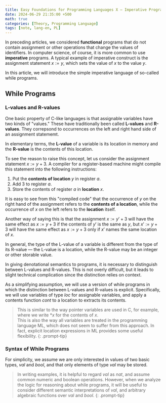 ```yaml
---
title: Easy Foundations for Programming Languages X — Imperative Programs
date: 2024-06-29 21:35:00 +500
math: true
categories: [Theory, Programming Language]
tags: [note, lang-en, PL]
---
```


In preceding articles, we considered **functional** programs that do not contain assignment or other operations that change the values of identifiers. In computer science, of course, it is more common to use **imperative** programs. A typical example of imperative construct is the assignment statement $x:=y$, which sets the value of $x$ to the value $y$. 

In this article, we will introduce the simple imperative language of so-called $\text{while}$ programs.

## While Programs

### L-values and R-values

One basic property of C-like languages is that assignable variables have two kinds of "values." These have traditionally been called **L-values** and **R-values**. They correpsond to occurrences on the left and right hand side of an assignment statememt.

In elementary terms, the **L-value** of a variable is its location in memory and the **R-value** is the contents of this location.

To see the reason to raise this concept, let us consider the assignment statement $x:=y+3$. A compiler for a register-based machine might compile this statement into the following instructions:

1. Put the **contents of location** $y$ in register $a$.
2. Add $3$ to register $a$.
3. Store the contents of register $a$ in **location** $x$.

It is easy to see from this "compiled code" that the occurrence of $y$ on the right hand of the assignment refers to the **contents of a location**, while the occurrence of $x$ on the left refers to the **location** itself. 

Another way of saying this is that the assignment $x:=y'+3$ will have the same effect as $x:=y+3$ if the contents of $y'$ is the same as $y$, but $x':=y+3$ will have the same effect as $x:=y+3$ only if $x'$ names the same location of $x$.

In general, the type of the L-value of a variable is different from the type of its R-value — the L-value is a location, while the R-value may be an integer or other storable value.

In giving denotational semantics to programs, it is necessary to distinguish between L-values and R-values. This is not overly difficult, but it leads to slight technical complication since the distinction relies on context.

As a simplifying assumption, we will use a version of $\text{while}$ programs in which the distinction between L-values and R-values is explicit. Specifically, we will use variables of type $loc$ for assignable variables, and apply a contents function $cont$ to a location to extracts its contents.

> This is similar to the way pointer variables are used in C, for example, where we write $\ast x$ for the contents of $x$.  
This is also the way all variables are treated in the programming language ML, which does not seem to suffer from this approach. In fact, explicit location expressions in ML provides some useful flexibility.
{: .prompt-tip}

### Syntax of While Programs

For simplicity, we assume we are only interested in values of two basic types, $val$ and $bool$, and that only elements of type $val$ may be stored.

> In writing examples, it is helpful to regard $val$ as $nat$, and assume common numeric and boolean operations. However, when we analyze  the logic for reasoning about $\text{while}$ programs, it will be useful to consider different semantic interpretations of $val$, and arbitrary algebraic functions over $val$ and $bool$.
{: .prompt-tip}



